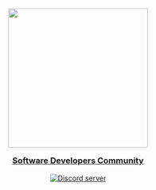 <a href="https://discord.gg/bjEgHS7d">
    <h3 align="center">
        <img src="https://github.com/Aogiri-11th-Ward/.github/blob/main/profile/farmdb.svg" width="280"><br>
        <p></p>
        Software Developers Community
    </h3>
</a>

<div align="center">
    <a href="https://discord.gg/bjEgHS7d">
        <img alt="Discord server" 
             src="https://img.shields.io/discord/1044463450790838292?colorA=1e1e28&colorB=008000&label=Discord&logo=discord&logoColor=white&style=for-the-badge">
    </a>
</div><br>
